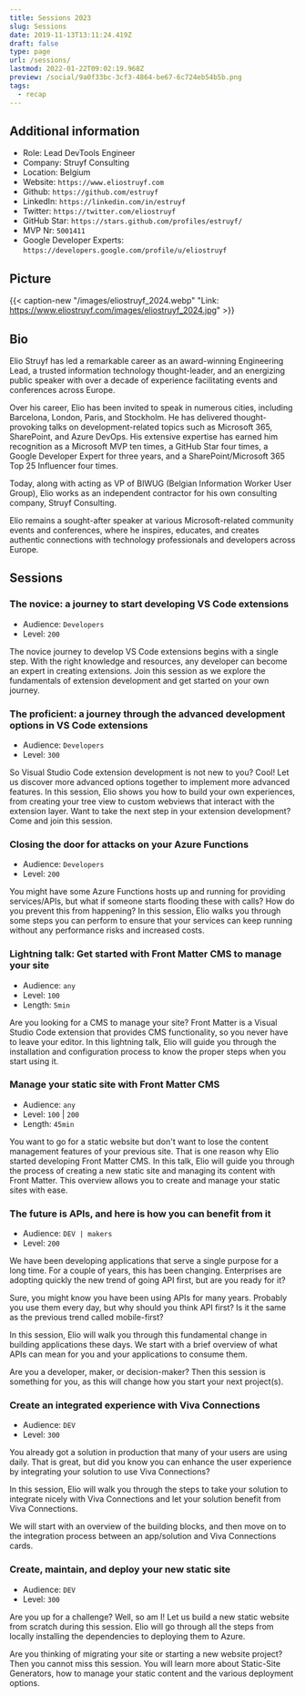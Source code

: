 ```yaml
---
title: Sessions 2023
slug: Sessions
date: 2019-11-13T13:11:24.419Z
draft: false
type: page
url: /sessions/
lastmod: 2022-01-22T09:02:19.968Z
preview: /social/9a0f33bc-3cf3-4864-be67-6c724eb54b5b.png
tags:
  - recap
---
```


## Additional information

- Role: Lead DevTools Engineer
- Company: Struyf Consulting
- Location: Belgium
- Website: `https://www.eliostruyf.com`
- Github: `https://github.com/estruyf`
- LinkedIn: `https://linkedin.com/in/estruyf`
- Twitter: `https://twitter.com/eliostruyf`
- GitHub Star: `https://stars.github.com/profiles/estruyf/`
- MVP Nr: `5001411`
- Google Developer Experts: `https://developers.google.com/profile/u/eliostruyf`

## Picture

{{< caption-new "/images/eliostruyf_2024.webp" "Link: <https://www.eliostruyf.com/images/eliostruyf_2024.jpg>" >}}

## Bio

Elio Struyf has led a remarkable career as an award-winning Engineering Lead, a trusted information technology thought-leader, and an energizing public speaker with over a decade of experience facilitating events and conferences across Europe.

Over his career, Elio has been invited to speak in numerous cities, including Barcelona, London, Paris, and Stockholm. He has delivered thought-provoking talks on development-related topics such as Microsoft 365, SharePoint, and Azure DevOps. His extensive expertise has earned him recognition as a Microsoft MVP ten times, a GitHub Star four times, a Google Developer Expert for three years, and a SharePoint/Microsoft 365 Top 25 Influencer four times.

Today, along with acting as VP of BIWUG (Belgian Information Worker User Group), Elio works as an independent contractor for his own consulting company, Struyf Consulting.

Elio remains a sought-after speaker at various Microsoft-related community events and conferences, where he inspires, educates, and creates authentic connections with technology professionals and developers across Europe.

## Sessions

### The novice: a journey to start developing VS Code extensions

- Audience: `Developers`
- Level: `200`

The novice journey to develop VS Code extensions begins with a single step. With the right knowledge and resources, any developer can become an expert in creating extensions. Join this session as we explore the fundamentals of extension development and get started on your own journey.

### The proficient: a journey through the advanced development options in VS Code extensions

- Audience: `Developers`
- Level: `300`

So Visual Studio Code extension development is not new to you? Cool! Let us discover more advanced options together to implement more advanced features. In this session, Elio shows you how to build your own experiences, from creating your tree view to custom webviews that interact with the extension layer. Want to take the next step in your extension development? Come and join this session.

### Closing the door for attacks on your Azure Functions

- Audience: `Developers`
- Level: `200`

You might have some Azure Functions hosts up and running for providing services/APIs, but what if someone starts flooding these with calls? How do you prevent this from happening? In this session, Elio walks you through some steps you can perform to ensure that your services can keep running without any performance risks and increased costs.

### Lightning talk: Get started with Front Matter CMS to manage your site

- Audience: `any`
- Level: `100`
- Length: `5min`

Are you looking for a CMS to manage your site? Front Matter is a Visual Studio Code extension that provides CMS functionality, so you never have to leave your editor. In this lightning talk, Elio will guide you through the installation and configuration process to know the proper steps when you start using it.

### Manage your static site with Front Matter CMS

- Audience: `any`
- Level: `100` | `200`
- Length: `45min`

You want to go for a static website but don't want to lose the content management features of your previous site. That is one reason why Elio started developing Front Matter CMS. In this talk, Elio will guide you through the process of creating a new static site and managing its content with Front Matter. This overview allows you to create and manage your static sites with ease.

### The future is APIs, and here is how you can benefit from it

- Audience: `DEV | makers`
- Level: `200`

We have been developing applications that serve a single purpose for a long time. For a couple of years, this has been changing. Enterprises are adopting quickly the new trend of going API first, but are you ready for it?

Sure, you might know you have been using APIs for many years. Probably you use them every day, but why should you think API first? Is it the same as the previous trend called mobile-first?

In this session, Elio will walk you through this fundamental change in building applications these days. We start with a brief overview of what APIs can mean for you and your applications to consume them.

Are you a developer, maker, or decision-maker? Then this session is something for you, as this will change how you start your next project(s).

### Create an integrated experience with Viva Connections

- Audience: `DEV`
- Level: `300`

You already got a solution in production that many of your users are using daily. That is great, but did you know you can enhance the user experience by integrating your solution to use Viva Connections?

In this session, Elio will walk you through the steps to take your solution to integrate nicely with Viva Connections and let your solution benefit from Viva Connections.

We will start with an overview of the building blocks, and then move on to the integration process between an app/solution and Viva Connections cards.

### Create, maintain, and deploy your new static site

- Audience: `DEV`
- Level: `300`

Are you up for a challenge? Well, so am I! Let us build a new static website from scratch during this session. Elio will go through all the steps from locally installing the dependencies to deploying them to Azure.

Are you thinking of migrating your site or starting a new website project? Then you cannot miss this session. You will learn more about Static-Site Generators, how to manage your static content and the various deployment options.
